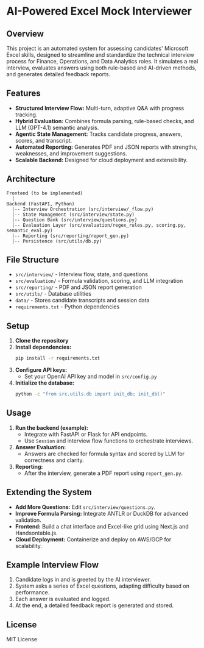 
# AI-Powered Excel Mock Interviewer

## Overview

This project is an automated system for assessing candidates' Microsoft Excel skills, designed to streamline and standardize the technical interview process for Finance, Operations, and Data Analytics roles. It simulates a real interview, evaluates answers using both rule-based and AI-driven methods, and generates detailed feedback reports.

## Features

- **Structured Interview Flow:** Multi-turn, adaptive Q&A with progress tracking.
- **Hybrid Evaluation:** Combines formula parsing, rule-based checks, and LLM (GPT-4.1) semantic analysis.
- **Agentic State Management:** Tracks candidate progress, answers, scores, and transcript.
- **Automated Reporting:** Generates PDF and JSON reports with strengths, weaknesses, and improvement suggestions.
- **Scalable Backend:** Designed for cloud deployment and extensibility.

## Architecture

```
Frontend (to be implemented)
  |
Backend (FastAPI, Python)
  |-- Interview Orchestration (src/interview/_flow.py)
  |-- State Management (src/interview/state.py)
  |-- Question Bank (src/interview/questions.py)
  |-- Evaluation Layer (src/evaluation/regex_rules.py, scoring.py, semantic_eval.py)
  |-- Reporting (src/reporting/report_gen.py)
  |-- Persistence (src/utils/db.py)
```

## File Structure

- `src/interview/` - Interview flow, state, and questions
- `src/evaluation/` - Formula validation, scoring, and LLM integration
- `src/reporting/` - PDF and JSON report generation
- `src/utils/` - Database utilities
- `data/` - Stores candidate transcripts and session data
- `requirements.txt` - Python dependencies

## Setup

1. **Clone the repository**
2. **Install dependencies:**
	```bash
	pip install -r requirements.txt
	```
3. **Configure API keys:**
	- Set your OpenAI API key and model in `src/config.py`
4. **Initialize the database:**
	```bash
	python -c "from src.utils.db import init_db; init_db()"
	```

## Usage

1. **Run the backend (example):**
	- Integrate with FastAPI or Flask for API endpoints.
	- Use `Session` and interview flow functions to orchestrate interviews.
2. **Answer Evaluation:**
	- Answers are checked for formula syntax and scored by LLM for correctness and clarity.
3. **Reporting:**
	- After the interview, generate a PDF report using `report_gen.py`.

## Extending the System

- **Add More Questions:** Edit `src/interview/questions.py`.
- **Improve Formula Parsing:** Integrate ANTLR or DuckDB for advanced validation.
- **Frontend:** Build a chat interface and Excel-like grid using Next.js and Handsontable.js.
- **Cloud Deployment:** Containerize and deploy on AWS/GCP for scalability.

## Example Interview Flow

1. Candidate logs in and is greeted by the AI interviewer.
2. System asks a series of Excel questions, adapting difficulty based on performance.
3. Each answer is evaluated and logged.
4. At the end, a detailed feedback report is generated and stored.


## License

MIT License
